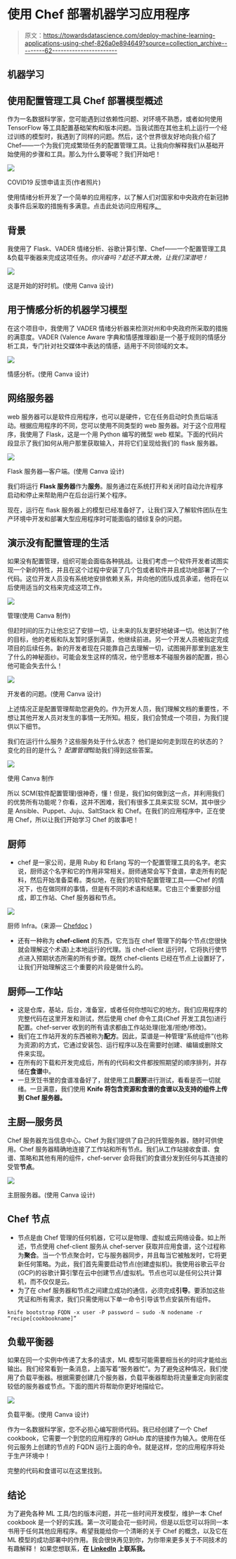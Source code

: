 # 使用 Chef 部署机器学习应用程序

> 原文：<https://towardsdatascience.com/deploy-machine-learning-applications-using-chef-826a0e894649?source=collection_archive---------62----------------------->

## 机器学习

## 使用配置管理工具 Chef 部署模型概述

作为一名数据科学家，您可能遇到过依赖性问题、对环境不熟悉，或者如何使用 TensorFlow 等工具配置基础架构和版本问题。当我试图在其他主机上运行一个经过训练的模型时，我遇到了同样的问题。然后，这个世界很友好地向我介绍了 Chef——一个为我们完成繁琐任务的配置管理工具。让我向你解释我们从基础开始使用的步骤和工具。那么为什么要等呢？我们开始吧！

![](img/8551c47672e809bc7324873860619039.png)

COVID19 反馈申请主页(作者照片)

使用情绪分析开发了一个简单的应用程序，以了解人们对国家和中央政府在新冠肺炎事件后采取的措施有多满意。点击此处访问应用程序[。](https://feedbackcovid.herokuapp.com/)

## 背景

我使用了 Flask、VADER 情绪分析、谷歌计算引擎、Chef——一个配置管理工具&负载平衡器来完成这项任务。*你兴奋吗？趁还不算太晚，让我们深潜吧！*

![](img/d4a471be9c5caef642be6c75ba43b017.png)

这是开始的好时机。(使用 Canva 设计)

## 用于情感分析的机器学习模型

在这个项目中，我使用了 VADER 情绪分析器来检测对州和中央政府所采取的措施的满意度。VADER (Valence Aware 字典和情感推理器)是一个基于规则的情感分析工具，专门针对社交媒体中表达的情感，适用于不同领域的文本。

![](img/45a43ba8f39f3e66a3845776ba023cc0.png)

情感分析。(使用 Canva 设计)

## 网络服务器

web 服务器可以是软件应用程序，也可以是硬件，它在任务启动时负责后端活动。根据应用程序的不同，您可以使用不同类型的 web 服务器。对于这个应用程序，我使用了 Flask，这是一个用 Python 编写的微型 web 框架。下面的代码片段显示了我们如何从用户那里获取输入，并将它们呈现给我们的 flask 服务器。

![](img/d3a6470ae8ddc52c4c2c7051b3b42ee5.png)

Flask 服务器—客户端。(使用 Canva 设计)

我们将运行 **Flask 服务器**作为**服务**。服务通过在系统打开和关闭时自动允许程序启动和停止来帮助用户在后台运行某个程序。

现在，运行在 flask 服务器上的模型已经准备好了，让我们深入了解软件团队在生产环境中开发和部署大型应用程序时可能面临的错综复杂的问题。

## 演示没有配置管理的生活

如果没有配置管理，组织可能会面临各种挑战。让我们考虑一个软件开发者试图实现一个新的特性，并且在这个过程中安装了几个包或者软件并且成功地部署了一个代码。这位开发人员没有系统地安排依赖关系，并向他的团队成员承诺，他将在以后使用适当的文档来完成这项工作。

![](img/3091dd31f344ffaad2f94e3a063e5715.png)

管理(使用 Canva 制作)

但赶时间的压力让他忘记了安排一切，让未来的队友更好地破译一切。他达到了他的目标，他的老板和队友暂时感到满意，他继续前进。另一个开发人员被指定完成项目的后续任务。新的开发者现在只能靠自己去理解一切，试图揭开那里到底发生了什么的神秘面纱。可能会发生这样的情况，他宁愿根本不碰服务器的配置，担心他可能会失去什么！

![](img/eff1faf0e72ab451e2edfd559a0041ed.png)

开发者的问题。(使用 Canva 设计)

上述情况正是配置管理帮助您避免的。作为开发人员，我们理解文档的重要性，不想让其他开发人员对发生的事情一无所知。相反，我们会赞成一个项目，为我们提供以下细节。

我们在运行什么服务？这些服务处于什么状态？
他们是如何走到现在的状态的？
变化的目的是什么？
*配置管理*帮助我们得到这些答案。

![](img/6509796d0f195a064be6544f19b34c29.png)

使用 Canva 制作

所以 SCM(软件配置管理)很神奇，懂！但是，我们如何做到这一点，并利用我们的优势所有功能呢？你看，这并不困难，我们有很多工具来实现 SCM，其中很少是 Ansible、Puppet、Juju、SaltStack 和 Chef。在我们的应用程序中，正在使用 Chef，所以让我们开始学习 Chef 的故事吧！

## 厨师

*   chef 是一家公司，是用 Ruby 和 Erlang 写的一个配置管理工具的名字。老实说，厨师这个名字和它的作用非常相关。厨师通常会写下食谱，拿走所有的配料，然后开始准备菜肴。类似地，在我们的软件配置管理工具——Chef 的情况下，也在做同样的事情，但是有不同的术语和结果。它由三个重要部分组成，即工作站、Chef 服务器和节点。

![](img/ea972fe84c7fefe44cdf6f1f40c3ad55.png)

厨师 Infra。(来源— [Chefdoc](https://docs.chef.io/chef_overview/) )

*   还有一种称为 **chef-client** 的东西，它充当在 chef 管理下的每个节点(您很快就会理解这个术语)上本地运行的代理。当 chef-client 运行时，它将执行使节点进入预期状态所需的所有步骤。既然 chef-clients 已经在节点上设置好了，让我们开始理解这三个重要的片段是做什么的。

## 厨师—工作站

*   这是仓库，基站，后台，准备室，或者任何你想叫它的地方。我们应用程序的完整代码在这里开发和测试，然后使用 chef 命令工具(Chef 开发工具包)进行配置。chef-server 收到的所有请求都由工作站处理(批准/拒绝/修改)。
*   我们在工作站开发的东西被称为**配方**。因此，菜谱是一种管理“系统组件”(也称为资源)的方式，它通过安装包、运行程序以及在需要时创建、编辑或删除文件来实现。
*   在所有的下载和开发完成后，所有的代码和文件都按照期望的顺序排列，并存储在**食谱**中。
*   一旦烹饪书里的食谱准备好了，就使用工具**厨房**进行测试，看看是否一切就绪。一旦满意，我们使用 **Knife 将包含资源和食谱的食谱以及支持的组件上传到 Chef 服务器。**

## 主厨—服务员

Chef 服务器充当信息中心。Chef 为我们提供了自己的托管服务器，随时可供使用。Chef 服务器精确地连接了工作站和所有节点。我们从工作站接收食谱、食谱、策略和其他有用的组件，chef-server 会将我们的食谱分发到任何与其连接的受管**节点**。

![](img/756dd9e3165740a4c7da091d5be25ef3.png)

主厨服务器。(使用 Canva 设计)

## Chef 节点

*   节点是由 Chef 管理的任何机器，它可以是物理、虚拟或云网络设备。如上所述，节点使用 chef-client 服务从 chef-server 获取并应用食谱，这个过程称为**聚合**。当一个节点聚合时，它与服务器同步，并且每当它被触发时，它将更新任何策略。为此，我们首先需要启动节点(创建虚拟机)。我使用谷歌云平台(GCP)的谷歌计算引擎在云中创建节点/虚拟机。节点也可以是任何公共计算机，而不仅仅是云。
*   为了在 chef 服务器和节点之间建立成功的通信，必须完成**引导**。要添加这些凭证和所有需求，我们只需使用以下单一命令引导该节点安装所有组件。

```
knife bootstrap FQDN -x user -P password — sudo -N nodename -r “recipe[cookbookname]”
```

## 负载平衡器

如果在同一个实例中传递了太多的请求，ML 模型可能需要相当长的时间才能给出输出。我们经常看到一条消息，上面写着“服务器忙”。为了避免这种情况，我们使用了负载平衡器。根据需要创建几个服务器，负载平衡器帮助将流量重定向到密度较低的服务器或节点。下面的图片将帮助你更好地描绘它。

![](img/8b249fac940fffddb69479196e448480.png)

负载平衡。(使用 Canva 设计)

作为一名数据科学家，您不必担心编写厨师代码。我已经创建了一个 Chef cookbook，它需要一个到您的应用程序的 GitHub 库的链接作为输入。使用在任何云服务上创建的节点的 FQDN 运行上面的命令。就是这样，您的应用程序将处于生产环境中！

完整的代码和食谱可以在这里找到。

## 结论

为了避免各种 ML 工具/包的版本问题，并花一些时间开发模型，维护一本 Chef cookbook 是一个好的实践。第一次可能会花一些时间，但是以后您可以将同一本书用于任何其他应用程序。希望我能给你一个清晰的关于 Chef 的概念，以及它在 ML 模型的成功部署中的作用。我会很快再见到你，为你带来更多关于不同技术的有趣解释！
如果您想联系，**在** [**LinkedIn**](https://www.linkedin.com/in/ritheesh-baradwaj-yellenki-8a6988173/) **上联系我。**